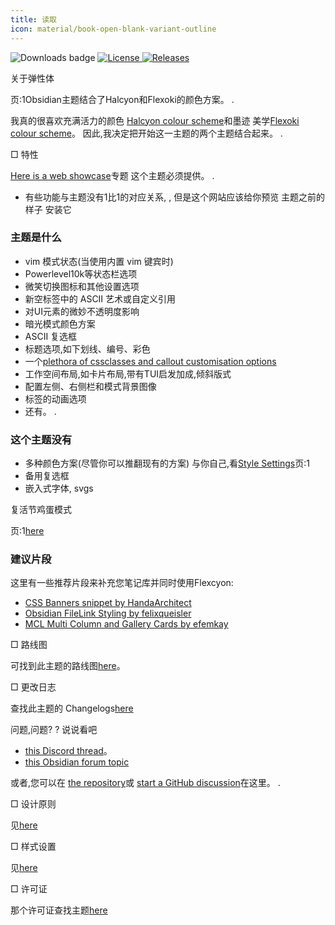 ```yaml
---
title: 读取
icon: material/book-open-blank-variant-outline
---
```


<img src="https://img.shields.io/badge/dynamic/json?query=%24%5B%22flexcyon%22%5D.download&url=https%3A%2F%2Freleases.obsidian.md%2Fstats%2Ftheme&style=for-the-badge&label=Downloads&logo=obsidian" alt="Downloads badge" referrerpolicy="noreferrer">
<a href="https://github.com/bladeacer/flexcyon/blob/master/LICENSE">
    <img src="https://img.shields.io/github/license/bladeacer/flexcyon?style=for-the-badge" alt="License" referrerpolicy="noreferrer">
</a>
<a href="https://github.com/bladeacer/flexcyon/releases">
    <img src="https://img.shields.io/github/v/release/bladeacer/flexcyon?style=for-the-badge&sort=semver" alt="Releases" referrerpolicy="noreferrer">
</a>

关于弹性体

页:1Obsidian主题结合了Halcyon和Flexoki的颜色方案。
.

我真的很喜欢充满活力的颜色
[Halcyon colour scheme](https://halcyon-theme.netlify.app/)和墨迹
美学[Flexoki colour scheme](https://stephango.com/flexoki)。
因此,我决定把开始这一主题的两个主题结合起来。
.

□ 特性

[Here is a web showcase](https://share.note.sx/j4wqojpy#xi8TbTY58w4JaoiHcPdRJA+V60W3jT0qDoLyUhkTE3U)专题
这个主题必须提供。
.

- 有些功能与主题没有1比1的对应关系,
,
但是这个网站应该给你预览 主题之前的样子
安装它

### 主题是什么

- vim 模式状态(当使用内置 vim 键宾时)
- Powerlevel10k等状态栏选项
- 微笑切换图标和其他设置选项
- 新空标签中的 ASCII 艺术或自定义引用
- 对UI元素的微妙不透明度影响
- 暗光模式颜色方案
- ASCII 复选框
- 标题选项,如下划线、编号、彩色
- 一个[plethora of cssclasses and callout customisation options](../Styling/CSS-Classes/index.md)
- 工作空间布局,如卡片布局,带有TUI启发加成,倾斜版式
- 配置左侧、右侧栏和模式背景图像
- 标签的动画选项
- 还有。
.

### 这个主题没有

- 多种颜色方案(尽管你可以推翻现有的方案)
与你自己,看[Style Settings](../Styling/Style-Settings/index.md)页:1
- 备用复选框
- 嵌入式字体, svgs

复活节鸡蛋模式

页:1[here](./page-5.md)

### 建议片段

这里有一些推荐片段来补充您笔记库并同时使用Flexcyon:

- [CSS Banners snippet by HandaArchitect](https://github.com/HandaArchitect/obsidian-banner-snippet)
- [Obsidian FileLink Styling by felixqueisler](https://github.com/felixqueisler/Obsidian-FileLink-Styling)
- [MCL Multi Column and Gallery Cards by efemkay](https://github.com/efemkay/obsidian-modular-css-layout)

□ 路线图

可找到此主题的路线图[here](https://github.com/bladeacer/flexcyon/tree/master/docs/roadmap.md)。

□ 更改日志

查找此主题的 Changelogs[here](../changelogs/index.md)

问题,问题?
?
说说看吧

- [this Discord thread](https://discord.com/channels/686053708261228577/1338130333698359357)。
- [this Obsidian forum topic](https://forum.obsidian.md/t/flexcyon-a-dark-theme-for-obsidian/99869)

或者,您可以在
[the repository](https://github.com/bladeacer/flexcyon/issues)或
[start a GitHub discussion](https://github.com/bladeacer/flexcyon/discussions)在这里。
.

□ 设计原则

见[here](./page-4.md)

□ 样式设置

见[here](../Styling/Style-Settings/index.md)

□ 许可证

那个许可证查找主题[here](./license.md)

